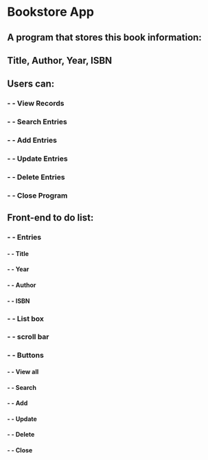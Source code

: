 # Bookstore App
## A program that stores this book information:
## Title, Author, Year, ISBN

## Users can:
### -  - View Records
### -  - Search Entries
### -  - Add Entries
### -  - Update Entries
### -  - Delete Entries
### -  - Close Program

## Front-end to do list:
### -  - Entries
#### -  - Title
#### -  - Year
#### -  - Author
#### -  - ISBN
### -  - List box
### -  - scroll bar
### -  - Buttons
#### -  - View all
#### -  - Search
#### -  - Add
#### -  - Update
#### -  - Delete
#### -  - Close